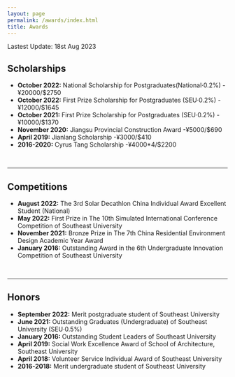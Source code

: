 ```yaml
---
layout: page
permalink: /awards/index.html
title: Awards
---
```



Lastest Update: 18st Aug 2023&nbsp;  


## Scholarships

- **October 2022:**  National Scholarship for Postgraduates(National·0.2%)   - ¥20000/$2750
- **October 2022:**  First Prize Scholarship for Postgraduates (SEU·0.2%)    - ¥12000/$1645
- **October 2021:**  First Prize Scholarship for Postgraduates (SEU·0.2%)    - ¥10000/$1370
- **November 2020:** Jiangsu Provincial Construction Award                   -¥5000/$690
- **April 2019:**    Jianlang Scholarship                                    -¥3000/$410
- **2016-2020:**     Cyrus Tang Scholarship                                  -¥4000*4/$2200

<br>

---


## Competitions

- **August 2022:**  The 3rd Solar Decathlon China Individual Award Excellent Student (National)
- **May 2022:**      First Prize in The 10th Simulated International Conference Competition of Southeast University
- **November 2021:** Bronze Prize in The 7th China Residential Environment Design Academic Year Award
- **January 2016:**  Outstanding Award in the 6th Undergraduate Innovation Competition of Southeast University 

<br>

---


## Honors

- **September 2022:** Merit postgraduate student of Southeast University
- **June 2021:**  Outstanding Graduates (Undergraduate) of Southeast University (SEU·0.5%)
- **January 2016:** Outstanding Student Leaders of Southeast University
- **April 2019:** Social Work Excellence Award of School of Architecture, Southeast University
- **April 2018:** Volunteer Service Individual Award of Southeast University
- **2016-2018:** Merit undergraduate student of Southeast University





